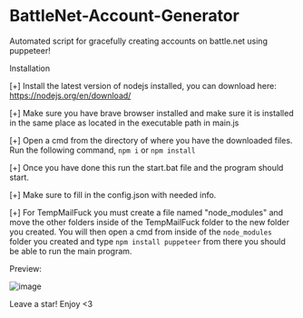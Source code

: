 # BattleNet-Account-Generator
Automated script for gracefully creating accounts on battle.net using puppeteer!

Installation

[+] Install the latest version of nodejs installed, you can download here: https://nodejs.org/en/download/

[+] Make sure you have brave browser installed and make sure it is installed in the same place as located in the executable path in main.js

[+] Open a cmd from the directory of where you have the downloaded files. Run the following command, `npm i` or `npm install`

[+] Once you have done this run the start.bat file and the program should start.

[+] Make sure to fill in the config.json with needed info.

[+] For TempMailFuck you must create a file named "node_modules" and move the other folders inside of the TempMailFuck folder to the new folder you created. You will then open a cmd from inside of the `node_modules` folder you created and type `npm install puppeteer` from there you should be able to run the main program.

Preview:

![image](https://user-images.githubusercontent.com/98126132/212495915-b08db573-3b26-4452-87d4-69c8b2c7b108.png)


Leave a star! Enjoy <3

